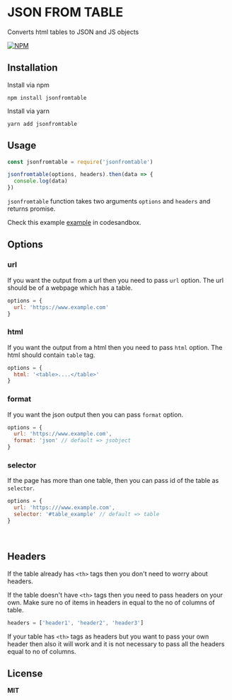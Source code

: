 # JSON FROM TABLE

Converts html tables to JSON and JS objects

[![NPM](https://nodei.co/npm/jsonfromtable.png)](https://nodei.co/npm/jsonfromtable/)

## Installation

Install via npm

```batch
npm install jsonfromtable
```

Install via yarn

```batch
yarn add jsonfromtable
```

## Usage

```js
const jsonfromtable = require('jsonfromtable')

jsonfromtable(options, headers).then(data => {
  console.log(data)
})
```

`jsonfromtable` function takes two arguments `options` and `headers` and returns promise.

Check this example [example](https://codesandbox.io/s/jsonfromtable-example-140hz) in codesandbox.

## Options

### url

If you want the output from a url then you need to pass `url` option. The url should be of a webpage which has a table.

```js
options = {
  url: 'https://www.example.com'
}
```

### html

If you want the output from a html then you need to pass `html` option. The html should contain `table` tag.

```js
options = {
  html: '<table>....</table>'
}
```

### format

If you want the json output then you can pass `format` option.

```js
options = {
  url: 'https://www.example.com',
  format: 'json' // default => jsobject
}
```

### selector

If the page has more than one table, then you can pass id of the table as `selector`.

```js
options = {
  url: 'https:///www.example.com',
  selector: '#table_example' // default => table
}
```

<br />

## Headers

If the table already has `<th>` tags then you don't need to worry about headers.

If the table doesn't have `<th>` tags then you need to pass headers on your own. Make sure no of items in headers in equal to the no of columns of table.

```js
headers = ['header1', 'header2', 'header3']
```

If your table has `<th>` tags as headers but you want to pass your own header then also it will work and it is not necessary to pass all the headers equal to no of columns.

## License

**MIT**
